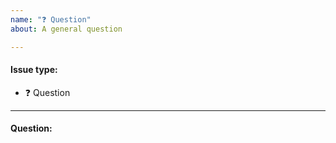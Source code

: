 ```yaml
---
name: "❓ Question"
about: A general question

---
```


#### Issue type:

- :question: Question

____
#### Question:

<!--A clear and concisely formulated question.-->
